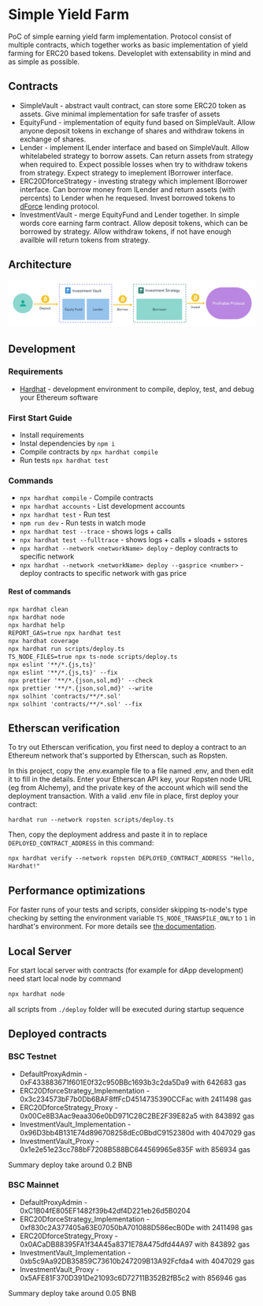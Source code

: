 # Simple Yield Farm

PoC of simple earning yield farm implementation. 
Protocol consist of multiple contracts, which together works as basic implementation of yield farming for ERC20 based tokens.
Developlet with extensability in mind and as simple as possible.

## Contracts

* SimpleVault - abstract vault contract, can store some ERC20 token as assets. Give minimal implementation for safe trasfer of assets
* EquityFund - implementation of equity fund based on SimpleVault. Allow anyone deposit tokens in exchange of shares and withdraw tokens in exchange of shares.
* Lender - implement ILender interface and based on SimpleVault. Allow whitelabeled strategy to borrow assets. Can return assets from strategy when required to. Expect possible losses when try to withdraw tokens from strategy. Expect strategy to imeplement IBorrower interface.
* ERC20DforceStrategy - investing strategy which implement IBorrower interface. Can borrow money from ILender and return assets (with percents) to Lender when he requesed. Invest borrowed tokens to [dForce](https://dforce.network/) lending protocol.
* InvestmentVault - merge EquityFund and Lender together. In simple words core earning farm contract. Allow deposit tokens, which can be borrowed by strategy. Allow withdraw tokens, if not have enough availble will return tokens from strategy.

## Architecture

![Architecture Overview](https://github.com/LeoVS09/simple-yield-farm/blob/main/assets/Yield_Farm_Architecture.png?raw=true)

## Development

### Requirements

* [Hardhat](https://hardhat.org/getting-started/#installation) - development environment to compile, deploy, test, and debug your Ethereum software

### First Start Guide

* Install requirements
* Instal dependencies by `npm i`
* Compile contracts by `npx hardhat compile`
* Run tests `npx hardhat test`

### Commands

* `npx hardhat compile` - Compile contracts
* `npx hardhat accounts` - List development accounts
* `npx hardhat test` - Run test
* `npm run dev` - Run tests in watch mode
* `npx hardhat test --trace` - shows logs + calls
* `npx hardhat test --fulltrace` - shows logs + calls + sloads + sstores
* `npx hardhat --network <networkName> deploy` - deploy contracts to specific network
* `npx hardhat --network <networkName> deploy --gasprice <number>` - deploy contracts to specific network with gas price

#### Rest of commands

```shell
npx hardhat clean
npx hardhat node
npx hardhat help
REPORT_GAS=true npx hardhat test
npx hardhat coverage
npx hardhat run scripts/deploy.ts
TS_NODE_FILES=true npx ts-node scripts/deploy.ts
npx eslint '**/*.{js,ts}'
npx eslint '**/*.{js,ts}' --fix
npx prettier '**/*.{json,sol,md}' --check
npx prettier '**/*.{json,sol,md}' --write
npx solhint 'contracts/**/*.sol'
npx solhint 'contracts/**/*.sol' --fix
```

## Etherscan verification

To try out Etherscan verification, you first need to deploy a contract to an Ethereum network that's supported by Etherscan, such as Ropsten.

In this project, copy the .env.example file to a file named .env, and then edit it to fill in the details. Enter your Etherscan API key, your Ropsten node URL (eg from Alchemy), and the private key of the account which will send the deployment transaction. With a valid .env file in place, first deploy your contract:

```shell
hardhat run --network ropsten scripts/deploy.ts
```

Then, copy the deployment address and paste it in to replace `DEPLOYED_CONTRACT_ADDRESS` in this command:

```shell
npx hardhat verify --network ropsten DEPLOYED_CONTRACT_ADDRESS "Hello, Hardhat!"
```

## Performance optimizations

For faster runs of your tests and scripts, consider skipping ts-node's type checking by setting the environment variable `TS_NODE_TRANSPILE_ONLY` to `1` in hardhat's environment. For more details see [the documentation](https://hardhat.org/guides/typescript.html#performance-optimizations).


## Local Server

For start local server with contracts (for example for dApp development) need start local node by command

```bash
npx hardhat node
```

all scripts from `./deploy` folder will be executed during startup sequence

## Deployed contracts

### BSC Testnet 

* DefaultProxyAdmin - 0xF433883671f601E0f32c950BBc1693b3c2da5Da9 with 642683 gas
* ERC20DforceStrategy_Implementation - 0x3c234573bF7b0Db6BAF8ffFcD4514735390CCFac with 2411498 gas
* ERC20DforceStrategy_Proxy - 0x00Ce8B3Aac9eaa306e0bD971C28C2BE2F39E82a5 with 843892 gas
* InvestmentVault_Implementation - 0x96D3bb4B131E74d896708258dEc0BbdC9152380d with 4047029 gas
* InvestmentVault_Proxy - 0x1e2e51e23cc788bF7208B588BC644569965e835F with 856934 gas

Summary deploy take around 0.2 BNB

### BSC Mainnet

* DefaultProxyAdmin - 0xC1B04fE805EF1482f39b42df4D221eb26d5B0204
* ERC20DforceStrategy_Implementation - 0xf830c2A377405a63E07050bA701088D586ecB0De with 2411498 gas
* ERC20DforceStrategy_Proxy - 0x0ACaDB88395FA1f34A45a8371E78A475dfd44A97 with 843892 gas
* InvestmentVault_Implementation - 0xb5c9Aa92DB35859C73610b247209B13A92Fcfda4 with 4047029 gas
* InvestmentVault_Proxy - 0x5AFE81F370D391De21093c6D72711B352B2fB5c2 with 856946 gas

Summary deploy take around 0.05 BNB
